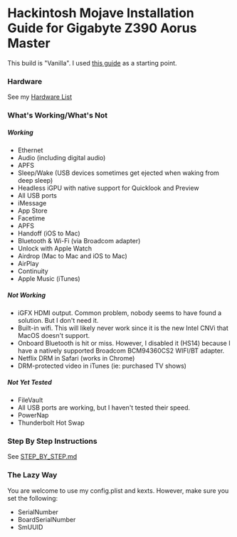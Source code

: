 # Hackintosh Mojave Installation Guide for Gigabyte Z390 Aorus Master

This build is "Vanilla". I used [this guide](https://hackintosh.gitbook.io/-r-hackintosh-vanilla-desktop-guide/) as a starting point.

### Hardware

See my [Hardware List](HARDWARE.md)


### What's Working/What's Not

##### Working
- Ethernet
- Audio (including digital audio)
- APFS
- Sleep/Wake (USB devices sometimes get ejected when waking from deep sleep)
- Headless iGPU with native support for Quicklook and Preview
- All USB ports
- iMessage
- App Store
- Facetime
- APFS
- Handoff (iOS to Mac)
- Bluetooth & Wi-Fi (via Broadcom adapter)
- Unlock with Apple Watch
- Airdrop (Mac to Mac and iOS to Mac)
- AirPlay
- Continuity
- Apple Music (iTunes)


##### Not Working
- iGFX HDMI output. Common problem, nobody seems to have found a solution. But I don't need it.
- Built-in wifi. This will likely never work since it is the new Intel CNVi that MacOS doesn't support.
- Onboard Bluetooth is hit or miss. However, I disabled it (HS14) because I have a natively supported Broadcom BCM94360CS2 WIFI/BT adapter.
- Netflix DRM in Safari (works in Chrome)
- DRM-protected video in iTunes (ie: purchased TV shows)


##### Not Yet Tested
- FileVault
- All USB ports are working, but I haven't tested their speed.
- PowerNap
- Thunderbolt Hot Swap


### Step By Step Instructions

See [STEP_BY_STEP.md](STEP_BY_STEP.md)


### The Lazy Way

You are welcome to use my config.plist and kexts. However, make sure you set the following:

- SerialNumber
- BoardSerialNumber
- SmUUID
